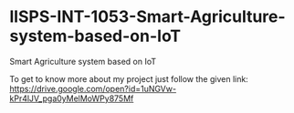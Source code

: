 # llSPS-INT-1053-Smart-Agriculture-system-based-on-IoT
Smart Agriculture system based on IoT

To get to know more about my project just follow the given link:
https://drive.google.com/open?id=1uNGVw-kPr4lJV_pga0yMelMoWPy875Mf
